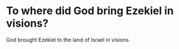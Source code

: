 # To where did God bring Ezekiel in visions?

God brought Ezekiel to the land of Israel in visions.
